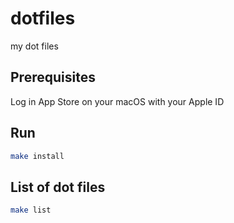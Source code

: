 # dotfiles

my dot files

## Prerequisites

Log in App Store on your macOS with your Apple ID

## Run

```bash
make install
```

## List of dot files

```bash
make list
```
